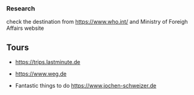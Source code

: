 ### Research
check the destination from https://www.who.int/ and Ministry of Foreigh Affairs website


## Tours
* https://trips.lastminute.de
* https://www.weg.de


* Fantastic things to do
https://www.jochen-schweizer.de
